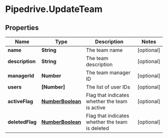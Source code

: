 # Pipedrive.UpdateTeam

## Properties

Name | Type | Description | Notes
------------ | ------------- | ------------- | -------------
**name** | **String** | The team name | [optional] 
**description** | **String** | The team description | [optional] 
**managerId** | **Number** | The team manager ID | [optional] 
**users** | **[Number]** | The list of user IDs | [optional] 
**activeFlag** | [**NumberBoolean**](NumberBoolean.md) | Flag that indicates whether the team is active | [optional] 
**deletedFlag** | [**NumberBoolean**](NumberBoolean.md) | Flag that indicates whether the team is deleted | [optional] 



